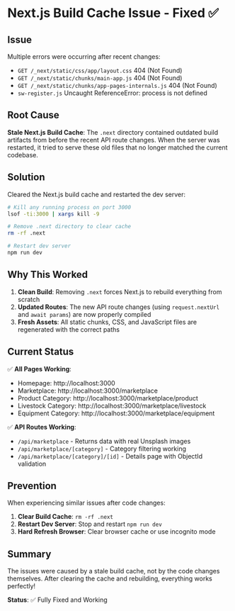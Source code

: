 # Next.js Build Cache Issue - Fixed ✅

## Issue

Multiple errors were occurring after recent changes:
- `GET /_next/static/css/app/layout.css` 404 (Not Found)
- `GET /_next/static/chunks/main-app.js` 404 (Not Found)
- `GET /_next/static/chunks/app-pages-internals.js` 404 (Not Found)
- `sw-register.js` Uncaught ReferenceError: process is not defined

## Root Cause

**Stale Next.js Build Cache**: The `.next` directory contained outdated build artifacts from before the recent API route changes. When the server was restarted, it tried to serve these old files that no longer matched the current codebase.

## Solution

Cleared the Next.js build cache and restarted the dev server:

```bash
# Kill any running process on port 3000
lsof -ti:3000 | xargs kill -9

# Remove .next directory to clear cache
rm -rf .next

# Restart dev server
npm run dev
```

## Why This Worked

1. **Clean Build**: Removing `.next` forces Next.js to rebuild everything from scratch
2. **Updated Routes**: The new API route changes (using `request.nextUrl` and `await params`) are now properly compiled
3. **Fresh Assets**: All static chunks, CSS, and JavaScript files are regenerated with the correct paths

## Current Status

✅ **All Pages Working**:
- Homepage: http://localhost:3000
- Marketplace: http://localhost:3000/marketplace
- Product Category: http://localhost:3000/marketplace/product
- Livestock Category: http://localhost:3000/marketplace/livestock
- Equipment Category: http://localhost:3000/marketplace/equipment

✅ **API Routes Working**:
- `/api/marketplace` - Returns data with real Unsplash images
- `/api/marketplace/[category]` - Category filtering working
- `/api/marketplace/[category]/[id]` - Details page with ObjectId validation

## Prevention

When experiencing similar issues after code changes:

1. **Clear Build Cache**: `rm -rf .next`
2. **Restart Dev Server**: Stop and restart `npm run dev`
3. **Hard Refresh Browser**: Clear browser cache or use incognito mode

## Summary

The issues were caused by a stale build cache, not by the code changes themselves. After clearing the cache and rebuilding, everything works perfectly!

**Status**: ✅ Fully Fixed and Working
